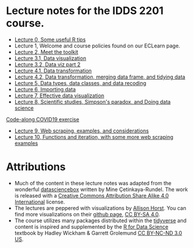 # Lecture notes for the IDDS 2201 course. 


- [Lecture 0, Some useful R tips](https://vcannataro.github.io/IDDS_2201_public/Lectures/L0_useful_R_tips/L0_useful_R_tips.html#1)
- Lecture 1, Welcome and course policies found on our ECLearn page. 
- [Lecture 2, Meet the toolkit](https://vcannataro.github.io/IDDS_2201_public/Lectures/L2_meet_the_toolkit/L2_meet_the_toolkit.html#1)
- [Lecture 3.1, Data visualization](https://vcannataro.github.io/IDDS_2201_public/Lectures/L3_data_visualization/L3_data_visualization.html#1)
- [Lecture 3.2, Data viz part 2](https://vcannataro.github.io/IDDS_2201_public/Lectures/L3_data_visualization/L3_data_visualization_p2.html#1)
- [Lecture 4.1, Data transformation](https://vcannataro.github.io/IDDS_2201_public/Lectures/L4_transforming_data/L4_data_transform.html#1)
- [Lecture 4.2, Data transformation, merging data frame, and tidying data](https://vcannataro.github.io/IDDS_2201_public/Lectures/L4_transforming_data/L4_data_transform_p2.html#1)
- [Lecture 5, Data types, data classes, and data recoding](https://vcannataro.github.io/IDDS_2201_public/Lectures/L5_data_types_classes_recoding/L5_data_types_classes_recode.html#1)
- [Lecture 6, Importing data](https://vcannataro.github.io/IDDS_2201_public/Lectures/L6_importing_data/L6_importing_data.html#1)
- [Lecture 7, Effective data visualization](https://vcannataro.github.io/IDDS_2201_public/Lectures/L7_effective_data_viz/L7_effective_data_visualization.html#1)
- [Lecture 8, Scientific studies, Simpson's paradox, and Doing data science](https://vcannataro.github.io/IDDS_2201_public/Lectures/L8_sci_studies_Simpson_and_doing_data_sci/L8_sci_studies_Simpson_and_doing_data_sci.html#1)


[Code-along COVID19 exercise](https://vcannataro.github.io/IDDS_2201_public/code_along/code_along_COVID19/code_along_COVID19_final_code.html)


- [Lecture 9, Web scraping, examples, and considerations](https://vcannataro.github.io/IDDS_2201_public/Lectures/L9_web_scraping/L9_web_scraping_examples_and_considerations.html#1)
- [Lecture 10, Functions and iteration, with some more web scraping examples](https://vcannataro.github.io/IDDS_2201_public/Lectures/L10_functions_and_iteration/L10_functions_and_iteration.html#1)





# Attributions

- Much of the content in these lecture notes was adapted from the wonderful [datasciencebox](https://datasciencebox.org) written by Mine Çetinkaya-Rundel. The work is released with a [Creative Commons Attribution Share Alike 4.0 International](https://github.com/rstudio-education/datascience-box/blob/master/LICENSE.md) license.  
- The lectures are peppered with visualizations by [Allison Horst](https://www.allisonhorst.com/). You can find more visualizations on their [github page](https://github.com/allisonhorst/stats-illustrations), [CC BY-SA 4.0](https://creativecommons.org/licenses/by-sa/4.0/). 
- The course utilizes many packages distributed within the [tidyverse](https://www.tidyverse.org/) and content is inspired and supplemented by the [R for Data Science](https://r4ds.had.co.nz/) textbook by Hadley Wickham & Garrett Grolemund [CC BY-NC-ND 3.0 US](https://creativecommons.org/licenses/by-nc-nd/3.0/us/).